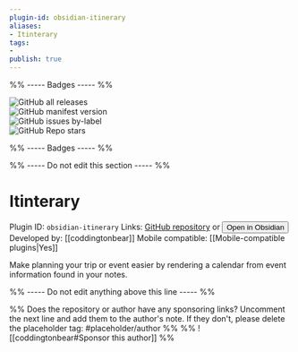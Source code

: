```yaml
---
plugin-id: obsidian-itinerary
aliases:
- Itinterary
tags: 
- 
publish: true
---
```


%% ----- Badges ----- %%

![GitHub all releases](https://img.shields.io/github/downloads/coddingtonbear/obsidian-itinerary/total?color=573E7A&logo=github&style=for-the-badge)   
![GitHub manifest version](https://img.shields.io/github/manifest-json/v/coddingtonbear/obsidian-itinerary?color=573E7A&logo=github&style=for-the-badge)   
![GitHub issues by-label](https://img.shields.io/github/issues/coddingtonbear/obsidian-itinerary/help%20wanted?color=573E7A&logo=github&style=for-the-badge)   
![GitHub Repo stars](https://img.shields.io/github/stars/coddingtonbear/obsidian-itinerary?color=573E7A&logo=github&style=for-the-badge)

%% ----- Badges ----- %%

%% ----- Do not edit this section ----- %%

# Itinterary

Plugin ID: `obsidian-itinerary`
Links: [GitHub repository](https://github.com/coddingtonbear/obsidian-itinerary) or [<button id=HH>Open in Obsidian</button>](obsidian://goto-plugin?id=obsidian-itinerary)
Developed by: [[coddingtonbear]]
Mobile compatible: [[Mobile-compatible plugins|Yes]]

Make planning your trip or event easier by rendering a calendar from event information found in your notes.

%% ----- Do not edit anything above this line ----- %% 

%% Does the repository or author have any sponsoring links? Uncomment the next line and add them to the author's note. If they don't, please delete the placeholder tag: #placeholder/author %%
%% ![[coddingtonbear#Sponsor this author]] %%
